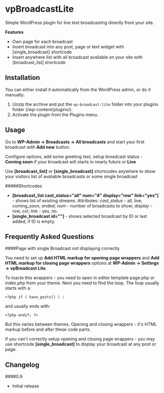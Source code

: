 vpBroadcastLite
===============

Simple WordPress plugin for live text broadcasting directly from your site.

**Features**
- Own page for each broadcast
- Insert broadcast into any post, page or text widget with [single_broadcast] shortcode
- Insert anywhere list with all broadcast avaliable on your site with [broadcast_list] shortcode

Installation
----

You can either install it automatically from the WordPress admin, or do it manually:

1. Unzip the archive and put the `vp-broadcast-lite` folder into your plugins folder (/wp-content/plugins/).
1. Activate the plugin from the Plugins menu.

Usage
----

Go to **WP-Admin -> Broadcasts -> All broadcasts** and start your first broadcast with **Add new** button.

Configure options, add some greeting text, setup broadcast status - **Coming soon** if your broadcast will starts in nearly future or **Live**

Use **[broadcast_list]** or **[single_broadcast]** shortcodes anywhere to show your visitors list of avaliable broadcasts or some single broadcast

#####Shortcodes
* **[broadcast_list cast_status="all" num="4" display="row" link="yes"]** - shows list of existing streams. Attributes: *cast_status* - all, live, coming_soon, ended; *num* - number of broadcasts to show; *display* - row, col; *link* - yes, no.
* **[single_broadcast id=""]** - shows selected broadcast by ID or last added, if ID is empty.


Frequently Asked Questions
----


####Page with single Broadcast not displaying correctly

You need to set up **Add HTML markup for opening page wrappers** and **Add HTML markup for closing page wrappers** options at **WP-Admin -> Settings -> vpBroadcast Lite**. 

To loacte this wrappers - you need to open in editor template page.php or index.php from your theme. Next you need to find the loop. The loop usually starts with a:

`<?php if ( have_posts() ) :`

and usually ends with:

`<?php endif; ?>`

But this varies between themes. Opening and closing wrappers - it's HTML markup before and after these code parts.

If you can't correctly setup opening and closing page wrappers - you may use shortcode **[single_broadcast]** to display your broadcast at any post or page.

Changelog
----

####0.9
* Initial release
